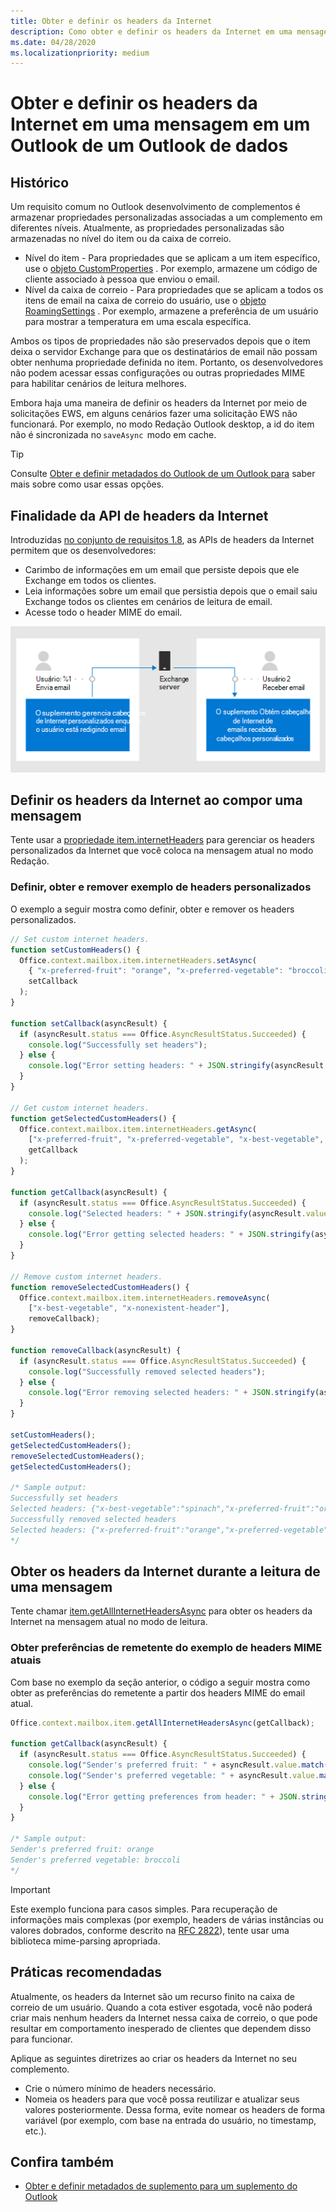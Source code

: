 ```yaml
---
title: Obter e definir os headers da Internet
description: Como obter e definir os headers da Internet em uma mensagem em um Outlook de um complemento.
ms.date: 04/28/2020
ms.localizationpriority: medium
---
```


# <a name="get-and-set-internet-headers-on-a-message-in-an-outlook-add-in"></a>Obter e definir os headers da Internet em uma mensagem em um Outlook de um Outlook de dados

## <a name="background"></a>Histórico

Um requisito comum no Outlook desenvolvimento de complementos é armazenar propriedades personalizadas associadas a um complemento em diferentes níveis. Atualmente, as propriedades personalizadas são armazenadas no nível do item ou da caixa de correio.

- Nível do item - Para propriedades que se aplicam a um item específico, use o [objeto CustomProperties](/javascript/api/outlook/office.customproperties) . Por exemplo, armazene um código de cliente associado à pessoa que enviou o email.
- Nível da caixa de correio - Para propriedades que se aplicam a todos os itens de email na caixa de correio do usuário, use o [objeto RoamingSettings](/javascript/api/outlook/office.roamingsettings) . Por exemplo, armazene a preferência de um usuário para mostrar a temperatura em uma escala específica.

Ambos os tipos de propriedades não são preservados depois que o item deixa o servidor Exchange para que os destinatários de email não possam obter nenhuma propriedade definida no item. Portanto, os desenvolvedores não podem acessar essas configurações ou outras propriedades MIME para habilitar cenários de leitura melhores.

Embora haja uma maneira de definir os headers da Internet por meio de solicitações EWS, em alguns cenários fazer uma solicitação EWS não funcionará. Por exemplo, no modo Redação Outlook desktop, a id do item não é sincronizada no `saveAsync`  modo em cache.

> [!TIP]
> Consulte [Obter e definir metadados do Outlook de um Outlook para](metadata-for-an-outlook-add-in.md) saber mais sobre como usar essas opções.

## <a name="purpose-of-the-internet-headers-api"></a>Finalidade da API de headers da Internet

Introduzidas [no conjunto de requisitos 1.8](../reference/objectmodel/requirement-set-1.8/outlook-requirement-set-1.8.md), as APIs de headers da Internet permitem que os desenvolvedores:

- Carimbo de informações em um email que persiste depois que ele Exchange em todos os clientes.
- Leia informações sobre um email que persistia depois que o email saiu Exchange todos os clientes em cenários de leitura de email.
- Acesse todo o header MIME do email.

![Diagrama de headers da Internet. Texto: o usuário 1 envia emails. O add-in gerencia os headers personalizados da Internet enquanto o usuário está compondo emails. O usuário 2 recebe o email. O complemento obtém os headers da Internet de emails recebidos e, em seguida, analisados e usa os headers personalizados.](../images/outlook-internet-headers.png)

## <a name="set-internet-headers-while-composing-a-message"></a>Definir os headers da Internet ao compor uma mensagem

Tente usar a [propriedade item.internetHeaders](/javascript/api/outlook/office.messagecompose#outlook-office-messagecompose-internetheaders-member) para gerenciar os headers personalizados da Internet que você coloca na mensagem atual no modo Redação.

### <a name="set-get-and-remove-custom-headers-example"></a>Definir, obter e remover exemplo de headers personalizados

O exemplo a seguir mostra como definir, obter e remover os headers personalizados.

```js
// Set custom internet headers.
function setCustomHeaders() {
  Office.context.mailbox.item.internetHeaders.setAsync(
    { "x-preferred-fruit": "orange", "x-preferred-vegetable": "broccoli", "x-best-vegetable": "spinach" },
    setCallback
  );
}

function setCallback(asyncResult) {
  if (asyncResult.status === Office.AsyncResultStatus.Succeeded) {
    console.log("Successfully set headers");
  } else {
    console.log("Error setting headers: " + JSON.stringify(asyncResult.error));
  }
}

// Get custom internet headers.
function getSelectedCustomHeaders() {
  Office.context.mailbox.item.internetHeaders.getAsync(
    ["x-preferred-fruit", "x-preferred-vegetable", "x-best-vegetable", "x-nonexistent-header"],
    getCallback
  );
}

function getCallback(asyncResult) {
  if (asyncResult.status === Office.AsyncResultStatus.Succeeded) {
    console.log("Selected headers: " + JSON.stringify(asyncResult.value));
  } else {
    console.log("Error getting selected headers: " + JSON.stringify(asyncResult.error));
  }
}

// Remove custom internet headers.
function removeSelectedCustomHeaders() {
  Office.context.mailbox.item.internetHeaders.removeAsync(
    ["x-best-vegetable", "x-nonexistent-header"],
    removeCallback);
}

function removeCallback(asyncResult) {
  if (asyncResult.status === Office.AsyncResultStatus.Succeeded) {
    console.log("Successfully removed selected headers");
  } else {
    console.log("Error removing selected headers: " + JSON.stringify(asyncResult.error));
  }
}

setCustomHeaders();
getSelectedCustomHeaders();
removeSelectedCustomHeaders();
getSelectedCustomHeaders();

/* Sample output:
Successfully set headers
Selected headers: {"x-best-vegetable":"spinach","x-preferred-fruit":"orange","x-preferred-vegetable":"broccoli"}
Successfully removed selected headers
Selected headers: {"x-preferred-fruit":"orange","x-preferred-vegetable":"broccoli"}
*/
```

## <a name="get-internet-headers-while-reading-a-message"></a>Obter os headers da Internet durante a leitura de uma mensagem

Tente chamar [item.getAllInternetHeadersAsync](/javascript/api/outlook/office.messageread#outlook-office-messageread-getallinternetheadersasync-member(1)) para obter os headers da Internet na mensagem atual no modo de leitura.

### <a name="get-sender-preferences-from-current-mime-headers-example"></a>Obter preferências de remetente do exemplo de headers MIME atuais

Com base no exemplo da seção anterior, o código a seguir mostra como obter as preferências do remetente a partir dos headers MIME do email atual.

```js
Office.context.mailbox.item.getAllInternetHeadersAsync(getCallback);

function getCallback(asyncResult) {
  if (asyncResult.status === Office.AsyncResultStatus.Succeeded) {
    console.log("Sender's preferred fruit: " + asyncResult.value.match(/x-preferred-fruit:.*/gim)[0].slice(19));
    console.log("Sender's preferred vegetable: " + asyncResult.value.match(/x-preferred-vegetable:.*/gim)[0].slice(23));
  } else {
    console.log("Error getting preferences from header: " + JSON.stringify(asyncResult.error));
  }
}

/* Sample output:
Sender's preferred fruit: orange
Sender's preferred vegetable: broccoli
*/
```

> [!IMPORTANT]
> Este exemplo funciona para casos simples. Para recuperação de informações mais complexas (por exemplo, headers de várias instâncias ou valores dobrados, conforme descrito na [RFC 2822](https://tools.ietf.org/html/rfc2822)), tente usar uma biblioteca mime-parsing apropriada.

## <a name="recommended-practices"></a>Práticas recomendadas

Atualmente, os headers da Internet são um recurso finito na caixa de correio de um usuário. Quando a cota estiver esgotada, você não poderá criar mais nenhum headers da Internet nessa caixa de correio, o que pode resultar em comportamento inesperado de clientes que dependem disso para funcionar.

Aplique as seguintes diretrizes ao criar os headers da Internet no seu complemento.

- Crie o número mínimo de headers necessário.
- Nomeia os headers para que você possa reutilizar e atualizar seus valores posteriormente. Dessa forma, evite nomear os headers de forma variável (por exemplo, com base na entrada do usuário, no timestamp, etc.).

## <a name="see-also"></a>Confira também

- [Obter e definir metadados de suplemento para um suplemento do Outlook](metadata-for-an-outlook-add-in.md)
